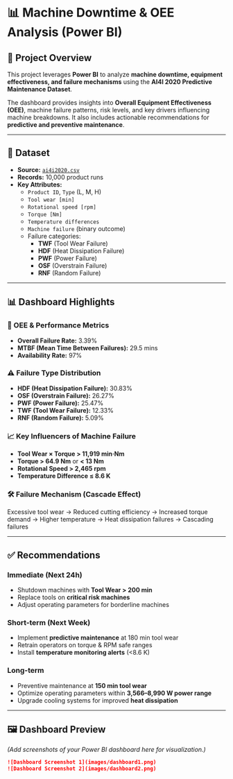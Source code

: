 # 📊 Machine Downtime & OEE Analysis (Power BI)

## 📌 Project Overview  
This project leverages **Power BI** to analyze **machine downtime, equipment effectiveness, and failure mechanisms** using the **AI4I 2020 Predictive Maintenance Dataset**.  

The dashboard provides insights into **Overall Equipment Effectiveness (OEE)**, machine failure patterns, risk levels, and key drivers influencing machine breakdowns. It also includes actionable recommendations for **predictive and preventive maintenance**.

---

## 📂 Dataset  
- **Source:** [`ai4i2020.csv`](./ai4i2020.csv)  
- **Records:** 10,000 product runs  
- **Key Attributes:**
  - `Product ID`, `Type` (L, M, H)  
  - `Tool wear [min]`  
  - `Rotational speed [rpm]`  
  - `Torque [Nm]`  
  - `Temperature differences`  
  - `Machine failure` (binary outcome)  
  - Failure categories:  
    - **TWF** (Tool Wear Failure)  
    - **HDF** (Heat Dissipation Failure)  
    - **PWF** (Power Failure)  
    - **OSF** (Overstrain Failure)  
    - **RNF** (Random Failure)  

---

## 📊 Dashboard Highlights  

### 🔧 OEE & Performance Metrics  
- **Overall Failure Rate:** 3.39%  
- **MTBF (Mean Time Between Failures):** 29.5 mins  
- **Availability Rate:** 97%  

### ⚠️ Failure Type Distribution  
- **HDF (Heat Dissipation Failure):** 30.83%  
- **OSF (Overstrain Failure):** 26.27%  
- **PWF (Power Failure):** 25.47%  
- **TWF (Tool Wear Failure):** 12.33%  
- **RNF (Random Failure):** 5.09%  

### 📈 Key Influencers of Machine Failure  
- **Tool Wear × Torque > 11,919 min·Nm**  
- **Torque > 64.9 Nm** or **< 13 Nm**  
- **Rotational Speed > 2,465 rpm**  
- **Temperature Difference ≤ 8.6 K**  

### 🛠 Failure Mechanism (Cascade Effect)  
Excessive tool wear → Reduced cutting efficiency → Increased torque demand → Higher temperature → Heat dissipation failures → Cascading failures  

---

## ✅ Recommendations  

### **Immediate (Next 24h)**  
- Shutdown machines with **Tool Wear > 200 min**  
- Replace tools on **critical risk machines**  
- Adjust operating parameters for borderline machines  

### **Short-term (Next Week)**  
- Implement **predictive maintenance** at 180 min tool wear  
- Retrain operators on torque & RPM safe ranges  
- Install **temperature monitoring alerts** (<8.6 K)  

### **Long-term**  
- Preventive maintenance at **150 min tool wear**  
- Optimize operating parameters within **3,566–8,990 W power range**  
- Upgrade cooling systems for improved **heat dissipation**  

---

## 🖼️ Dashboard Preview  
*(Add screenshots of your Power BI dashboard here for visualization.)*  

```markdown
![Dashboard Screenshot 1](images/dashboard1.png)  
![Dashboard Screenshot 2](images/dashboard2.png)  
